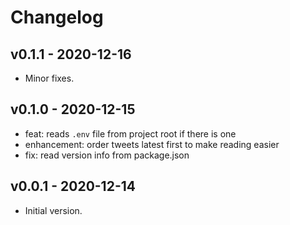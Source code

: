 # Changelog

## v0.1.1 - 2020-12-16

- Minor fixes.
## v0.1.0 - 2020-12-15

- feat: reads `.env` file from project root if there is one
- enhancement: order tweets latest first to make reading easier
- fix: read version info from package.json

## v0.0.1 - 2020-12-14

- Initial version.
